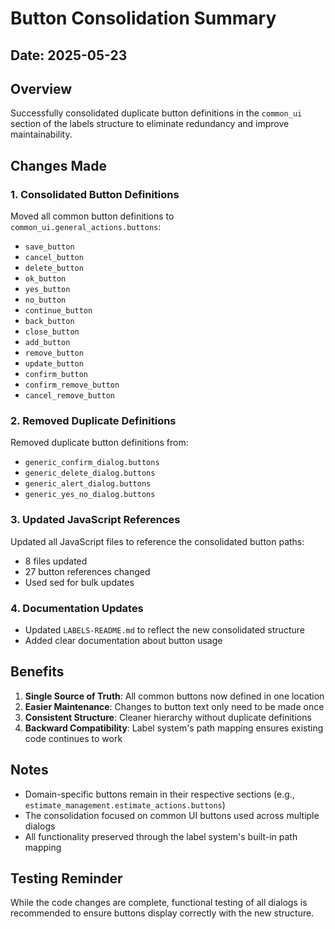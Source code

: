 # Button Consolidation Summary

## Date: 2025-05-23

## Overview
Successfully consolidated duplicate button definitions in the `common_ui` section of the labels structure to eliminate redundancy and improve maintainability.

## Changes Made

### 1. Consolidated Button Definitions
Moved all common button definitions to `common_ui.general_actions.buttons`:
- `save_button`
- `cancel_button`
- `delete_button`
- `ok_button`
- `yes_button`
- `no_button`
- `continue_button`
- `back_button`
- `close_button`
- `add_button`
- `remove_button`
- `update_button`
- `confirm_button`
- `confirm_remove_button`
- `cancel_remove_button`

### 2. Removed Duplicate Definitions
Removed duplicate button definitions from:
- `generic_confirm_dialog.buttons`
- `generic_delete_dialog.buttons`
- `generic_alert_dialog.buttons`
- `generic_yes_no_dialog.buttons`

### 3. Updated JavaScript References
Updated all JavaScript files to reference the consolidated button paths:
- 8 files updated
- 27 button references changed
- Used sed for bulk updates

### 4. Documentation Updates
- Updated `LABELS-README.md` to reflect the new consolidated structure
- Added clear documentation about button usage

## Benefits
1. **Single Source of Truth**: All common buttons now defined in one location
2. **Easier Maintenance**: Changes to button text only need to be made once
3. **Consistent Structure**: Cleaner hierarchy without duplicate definitions
4. **Backward Compatibility**: Label system's path mapping ensures existing code continues to work

## Notes
- Domain-specific buttons remain in their respective sections (e.g., `estimate_management.estimate_actions.buttons`)
- The consolidation focused on common UI buttons used across multiple dialogs
- All functionality preserved through the label system's built-in path mapping

## Testing Reminder
While the code changes are complete, functional testing of all dialogs is recommended to ensure buttons display correctly with the new structure.